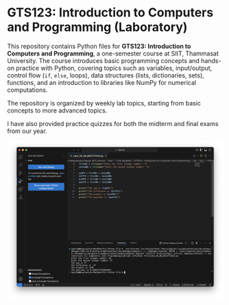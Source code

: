 # GTS123: Introduction to Computers and Programming (Laboratory)

This repository contains Python files for **GTS123: Introduction to Computers and Programming**, a one-semester course at SIIT, Thammasat University. The course introduces basic programming concepts and hands-on practice with Python, covering topics such as variables, input/output, control flow (`if`, `else`, loops), data structures (lists, dictionaries, sets), functions, and an introduction to libraries like NumPy for numerical computations.

The repository is organized by weekly lab topics, starting from basic concepts to more advanced topics.

I have also provided practice quizzes for both the midterm and final exams from our year.

![](https://raw.githubusercontent.com/npwitk/GTS123-Introduction-to-Computers-and-Programming-Lab/refs/heads/main/readme_screenshot.png)
